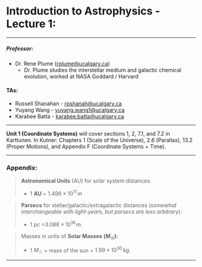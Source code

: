 # Introduction to Astrophysics - Lecture 1:

***

##### **Professor**:
- Dr. Rene Plume (rplume@ucalgary.ca)
	- Dr. Plume studies the interstellar medium and galactic chemical evolution, worked at NASA Goddard / Harvard

#### **TAs**: 
- Russell Shanahan - rpshanah@ucalgary.ca
- Yuyang Wang - yuyang.wang1@ucalgary.ca
- Karabee Batta - karabee.batta@ucalgary.ca

***

**Unit 1 (Coordinate Systems)** will cover sections 1, 2, 7.1, and 7.2 in Karttunen. In Kutner: Chapters 1 (Scale of the Universe), 2.6 (Parallax), 13.2 (Proper Motions), and Appendix F (Coordinate Systems + Time). 

***


### Appendix:

> **Astronomical Units** (AU) for solar system distances:
> - 1 **AU** = $1.496\times10^{11}\,m$

> **Parsecs** for stellar/galactic/extragalactic distances (*somewhat interchangeable with light-years, but parsecs are less arbitrary*):
> - 1 *pc* =$3.086\times10^{16\,}m$. 

> Masses in units of **Solar Masses ($M_\Sun$):**
> - 1 $M_\Sun$ = mass of the sun = $1.99\times 10^{30}\,kg$.

***